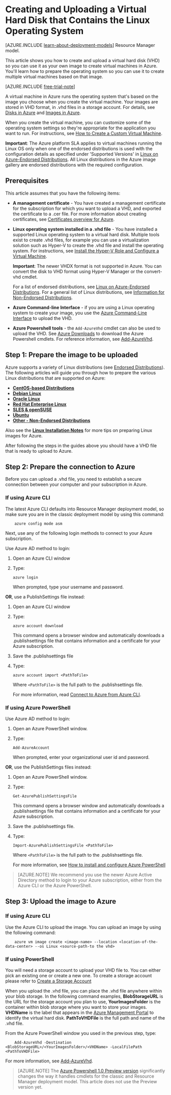 <properties
	pageTitle="Create and upload a Linux VHD | Windows Azure"
	description="Create and upload an Azure virtual hard disk (VHD) with the classic deployment model that contains the Linux operating system."
	services="virtual-machines"
	documentationCenter=""
	authors="dsk-2015"
	manager="timlt"
	editor="tysonn"
	tags="azure-service-management"/>

<tags
	ms.service="virtual-machines"
	ms.date="11/04/2015"
	wacn.date=""/>

# Creating and Uploading a Virtual Hard Disk that Contains the Linux Operating System

[AZURE.INCLUDE [learn-about-deployment-models](../includes/learn-about-deployment-models-classic-include.md)] Resource Manager model.


This article shows you how to create and upload a virtual hard disk (VHD) so you can use it as your own image to create virtual machines in Azure. You'll learn how to prepare the operating system so you can use it to create multiple virtual machines based on that image.

[AZURE.INCLUDE [free-trial-note](../includes/free-trial-note.md)]

A virtual machine in Azure runs the operating system that's based on the image you choose when you create the virtual machine. Your images are stored in VHD format, in .vhd files in a storage account. For details, see [Disks in Azure](/documentation/articles/virtual-machines-disks-vhds) and [Images in Azure](/documentation/articles/virtual-machines-images).

When you create the virtual machine, you can customize some of the operating system settings so they're appropriate for the application you want to run. For instructions, see [How to Create a Custom Virtual Machine](/documentation/articles/virtual-machines-create-custom).

**Important**: The Azure platform SLA applies to virtual machines running the Linux OS only when one of the endorsed distributions is used with the configuration details as specified under 'Supported Versions' in [Linux on Azure-Endorsed Distributions](/documentation/articles/virtual-machines-linux-endorsed-distributions). All Linux distributions in the Azure image gallery are endorsed distributions with the required configuration.


## Prerequisites
This article assumes that you have the following items:

- **A management certificate** - You have created a management certificate for the subscription for which you want to upload a VHD, and exported the certificate to a .cer file. For more information about creating certificates, see [Certificates overview for Azure](/documentation/articles/cloud-services-certs-create).

- **Linux operating system installed in a .vhd file**  - You have installed a supported Linux operating system to a virtual hard disk. Multiple tools exist to create .vhd files, for example you can use a virtualization solution such as Hyper-V to create the .vhd file and install the operating system. For instructions, see [Install the Hyper-V Role and Configure a Virtual Machine](http://technet.microsoft.com/zh-cn/library/hh846766.aspx).

	**Important**: The newer VHDX format is not supported in Azure. You can convert the disk to VHD format using Hyper-V Manager or the convert-vhd cmdlet.

	For a list of endorsed distributions, see [Linux on Azure-Endorsed Distributions](/documentation/articles/linux-endorsed-distributions). For a general list of Linux distributions, see [Information for Non-Endorsed Distributions](/documentation/articles/virtual-machines-linux-create-upload-vhd-generic).

- **Azure Command-line Interface** - if you are using a Linux operating system to create your image, you use the [Azure Command-Line Interface](/documentation/articles/virtual-machines-command-line-tools) to upload the VHD.

- **Azure Powershell tools** - the `Add-AzureVhd` cmdlet can also be used to upload the VHD. See [Azure Downloads](/downloads/) to download the Azure Powershell cmdlets. For reference information, see [Add-AzureVhd](https://msdn.microsoft.com/zh-cn/library/azure/dn495173.aspx).

<a id="prepimage"> </a>
## Step 1: Prepare the image to be uploaded

Azure supports a variety of Linux distributions (see [Endorsed Distributions](/documentation/articles/linux-endorsed-distributions)). The following articles will guide you through how to prepare the various Linux distributions that are supported on Azure:

- **[CentOS-based Distributions](/documentation/articles/virtual-machines-linux-create-upload-vhd-centos)**
- **[Debian Linux](/documentation/articles/virtual-machines-linux-create-upload-vhd-debian)**
- **[Oracle Linux](/documentation/articles/virtual-machines-linux-create-upload-vhd-oracle)**
- **[Red Hat Enterprise Linux](/documentation/articles/virtual-machines-linux-create-upload-vhd-redhat)**
- **[SLES & openSUSE](/documentation/articles/virtual-machines-linux-create-upload-vhd-suse)**
- **[Ubuntu](/documentation/articles/virtual-machines-linux-create-upload-vhd-ubuntu)**
- **[Other - Non-Endorsed Distributions](/documentation/articles/virtual-machines-linux-create-upload-vhd-generic)**

Also see the **[Linux Installation Notes](/documentation/articles/virtual-machines-linux-create-upload-vhd-generic#linuxinstall)** for more tips on preparing Linux images for Azure.

After following the steps in the guides above you should have a VHD file that is ready to upload to Azure.

<a id="connect"> </a>
## Step 2: Prepare the connection to Azure

Before you can upload a .vhd file, you need to establish a secure connection between your computer and your subscription in Azure.


### If using Azure CLI

The latest Azure CLI defaults into Resource Manager deployment model, so make sure you are in the classic deployment model by using this command:

		azure config mode asm  

Next, use any of the following login methods to connect to your Azure subscription. 

Use Azure AD method to login:

1. Open an Azure CLI window

2. Type:

	`azure login`

	When prompted, type your username and password.

**OR**, use a PublishSettings file instead:

1. Open an Azure CLI window

2. Type:

	`azure account download`

	This command opens a browser window and automatically downloads a .publishsettings file that contains information and a certificate for your Azure subscription.

3. Save the .publishsettings file

4. Type:

	`azure account import <PathToFile>`

	Where `<PathToFile>` is the full path to the .publishsettings file.

	For more information, read [Connect to Azure from Azure CLI](/documentation/articles/xplat-cli-connect).


### If using Azure PowerShell

Use Azure AD method to login:

1. Open an Azure PowerShell window.

2. Type:

	`Add-AzureAccount`

	When prompted, enter your organizational user id and password.

**OR**, use the PublishSettings files instead:

1. Open an Azure PowerShell window.

2. Type:

	`Get-AzurePublishSettingsFile`

	This command opens a browser window and automatically downloads a .publishsettings file that contains information and a certificate for your Azure subscription.

3. Save the .publishsettings file.

4. Type:

	`Import-AzurePublishSettingsFile <PathToFile>`

	Where `<PathToFile>` is the full path to the .publishsettings file.

	For more information, see [How to install and configure Azure PowerShell](/documentation/articles/powershell-install-configure)

> [AZURE.NOTE] We recommend you use the newer Azure Active Directory method to login to your Azure subscription, either from the Azure CLI or the Azure PowerShell.

<a id="upload"> </a>
## Step 3: Upload the image to Azure

### If using Azure CLI

Use the Azure CLI to upload the image. You can upload an image by using the following command:

		azure vm image create <image-name> --location <location-of-the-data-center> --os Linux <source-path-to the vhd>

### If using PowerShell

You will need a storage account to upload your VHD file to. You can either pick an existing one or create a new one. To create a storage account please refer to [Create a Storage Account](/documentation/articles/storage-create-storage-account)

When you upload the .vhd file, you can place the .vhd file anywhere within your blob storage. In the following command examples, **BlobStorageURL** is the URL for the storage account you plan to use, **YourImagesFolder** is the container within blob storage where you want to store your images. **VHDName** is the label that appears in the [Azure Management Portal](http://manage.windowsazure.cn) to identify the virtual hard disk. **PathToVHDFile** is the full path and name of the .vhd file.

From the Azure PowerShell window you used in the previous step, type:

		Add-AzureVhd -Destination <BlobStorageURL>/<YourImagesFolder>/<VHDName> -LocalFilePath <PathToVHDFile>

For more information, see [Add-AzureVhd](https://msdn.microsoft.com/zh-cn/library/azure/dn495173.aspx).

> [AZURE.NOTE] The [Azure Powershell 1.0 Preview version](https://azure.microsoft.com/blog/azps-1-0-pre/) significantly changes the way it handles cmdlets for the classic and Resource Manager deployment model. This article does not use the Preview version yet. 


[Step 1: Prepare the image to be uploaded]: #prepimage
[Step 2: Prepare the connection to Azure]: #connect
[Step 3: Upload the image to Azure]: #upload
